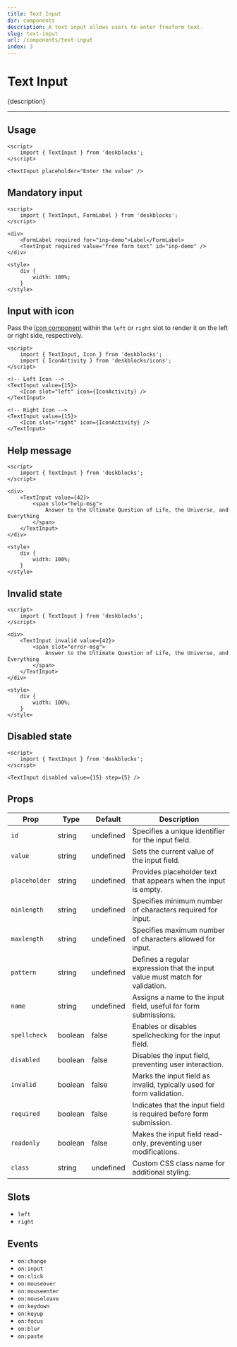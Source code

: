 ```yaml
---
title: Text Input
dir: components
description: A text input allows users to enter freeform text.
slug: text-input
url: /components/text-input
index: 3
---
```


<script>
  import 'deskblocks/globalStyles';
</script>

# Text Input

{description}

---

## Usage

<!-- Import the `TextInput` component form 'deskblocks'. -->

```svelte example
<script>
	import { TextInput } from 'deskblocks';
</script>

<TextInput placeholder="Enter the value" />
```

## Mandatory input

<!-- - To mark the input field as mandatory, pass the `required` prop to the input.
- When using the input with labels, also pass the `required` prop to the label.
- Ensure the `for` prop of the label matches the `id` of the input field to link them properly. -->

```svelte example hideStyle
<script>
	import { TextInput, FormLabel } from 'deskblocks';
</script>

<div>
	<FormLabel required for="inp-demo">Label</FormLabel>
	<TextInput required value="free form text" id="inp-demo" />
</div>

<style>
	div {
		width: 100%;
	}
</style>
```

## Input with icon

<!-- - Icons can be placed on either side of the input field. -->

Pass the [Icon component](/components/icon) within the `left` or `right` slot to render it on the left or right side, respectively.

<!-- - For further icon customization, refer to the [Icon component](/components/icon). -->

```svelte example hideScript
<script>
	import { TextInput, Icon } from 'deskblocks';
	import { IconActivity } from 'deskblocks/icons';
</script>

<!-- Left Icon -->
<TextInput value={15}>
	<Icon slot="left" icon={IconActivity} />
</TextInput>

<!-- Right Icon -->
<TextInput value={15}>
	<Icon slot="right" icon={IconActivity} />
</TextInput>
```

## Help message

<!-- To display a help message, use the `FormHelpMessage` component. -->

```svelte example hideStyle
<script>
	import { TextInput } from 'deskblocks';
</script>

<div>
	<TextInput value={42}>
		<span slot="help-msg">
			Answer to the Ultimate Question of Life, the Universe, and Everything
		</span>
	</TextInput>
</div>

<style>
	div {
		width: 100%;
	}
</style>
```

## Invalid state

<!-- - To indicate that the input field is invalid, pass the `invalid` prop to the input.
- Use the `FormErrorMessage` component to display the corresponding error message. -->

```svelte example hideStyle
<script>
	import { TextInput } from 'deskblocks';
</script>

<div>
	<TextInput invalid value={42}>
		<span slot="error-msg">
			Answer to the Ultimate Question of Life, the Universe, and Everything
		</span>
	</TextInput>
</div>

<style>
	div {
		width: 100%;
	}
</style>
```

## Disabled state

<!-- Pass the `disabled` prop to disable the input field. -->

```svelte example hideScript
<script>
	import { TextInput } from 'deskblocks';
</script>

<TextInput disabled value={15} step={5} />
```

## Props

| Prop          | Type    | Default   | Description                                                                  |
| ------------- | ------- | --------- | ---------------------------------------------------------------------------- |
| `id`          | string  | undefined | Specifies a unique identifier for the input field.                           |
| `value`       | string  | undefined | Sets the current value of the input field.                                   |
| `placeholder` | string  | undefined | Provides placeholder text that appears when the input is empty.              |
| `minlength`   | string  | undefined | Specifies minimum number of characters required for input.                   |
| `maxlength`   | string  | undefined | Specifies maximum number of characters allowed for input.                    |
| `pattern`     | string  | undefined | Defines a regular expression that the input value must match for validation. |
| `name`        | string  | undefined | Assigns a name to the input field, useful for form submissions.              |
| `spellcheck`  | boolean | false     | Enables or disables spellchecking for the input field.                       |
| `disabled`    | boolean | false     | Disables the input field, preventing user interaction.                       |
| `invalid`     | boolean | false     | Marks the input field as invalid, typically used for form validation.        |
| `required`    | boolean | false     | Indicates that the input field is required before form submission.           |
| `readonly`    | boolean | false     | Makes the input field read-only, preventing user modifications.              |
| `class`       | string  | undefined | Custom CSS class name for additional styling.                                |

## Slots

- `left`
- `right`

## Events

- `on:change`
- `on:input`
- `on:click`
- `on:mouseover`
- `on:mouseenter`
- `on:mouseleave`
- `on:keydown`
- `on:keyup`
- `on:focus`
- `on:blur`
- `on:paste`
